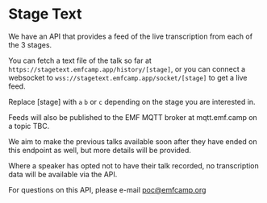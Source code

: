 # Stage Text
We have an API that provides a feed of the live transcription from each of the 3 stages.

You can fetch a text file of the talk so far at `https://stagetext.emfcamp.app/history/[stage]`,
or you can connect a websocket to `wss://stagetext.emfcamp.app/socket/[stage]` to get a live feed.

Replace [stage] with `a` `b` or `c` depending on the stage you are interested in.

Feeds will also be published to the EMF MQTT broker at mqtt.emf.camp on a topic TBC.

We aim to make the previous talks available soon after they have ended on this endpoint as well,
but more details will be provided.

Where a speaker has opted not to have their talk recorded, no transcription data will be
available via the API.

For questions on this API, please e-mail poc@emfcamp.org
